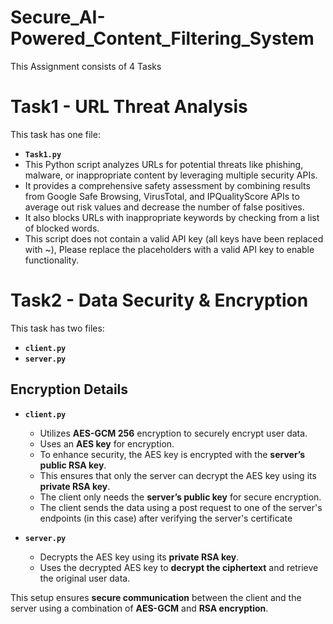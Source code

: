 # Secure_AI-Powered_Content_Filtering_System
This Assignment consists of 4 Tasks

# Task1 - URL Threat Analysis
This task has one file:  

- **`Task1.py`** 
- This Python script analyzes URLs for potential threats like phishing, malware, or inappropriate content by leveraging multiple security APIs.
- It provides a comprehensive safety assessment by combining results from Google Safe Browsing, VirusTotal, and IPQualityScore APIs to average out risk values and decrease the number of false positives.
- It also blocks URLs with inappropriate keywords by checking from a list of blocked words.
- This script does not contain a valid API key (all keys have been replaced with ~), Please replace the placeholders with a valid API key to enable functionality.


# Task2 - Data Security & Encryption
This task has two files:  

- **`client.py`**  
- **`server.py`**  

## Encryption Details  

- **`client.py`**  
  - Utilizes **AES-GCM 256** encryption to securely encrypt user data.  
  - Uses an **AES key** for encryption.  
  - To enhance security, the AES key is encrypted with the **server’s public RSA key**.  
  - This ensures that only the server can decrypt the AES key using its **private RSA key**.  
  - The client only needs the **server’s public key** for secure encryption.
  - The client sends the  data using a post request to one of the server's endpoints (in this case) after verifying the server's certificate 

- **`server.py`**  
  - Decrypts the AES key using its **private RSA key**.  
  - Uses the decrypted AES key to **decrypt the ciphertext** and retrieve the original user data.  

This setup ensures **secure communication** between the client and the server using a combination of **AES-GCM** and **RSA encryption**.  
